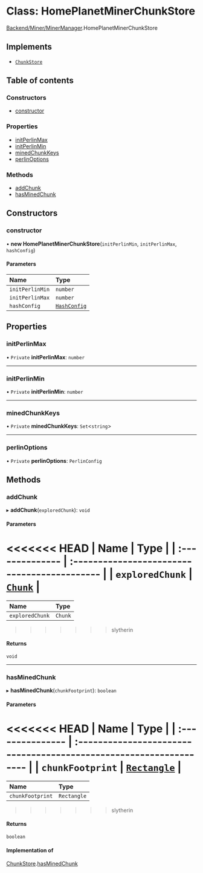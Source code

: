 # Class: HomePlanetMinerChunkStore

[Backend/Miner/MinerManager](../modules/Backend_Miner_MinerManager.md).HomePlanetMinerChunkStore

## Implements

- [`ChunkStore`](../interfaces/types_darkforest_api_ChunkStoreTypes.ChunkStore.md)

## Table of contents

### Constructors

- [constructor](Backend_Miner_MinerManager.HomePlanetMinerChunkStore.md#constructor)

### Properties

- [initPerlinMax](Backend_Miner_MinerManager.HomePlanetMinerChunkStore.md#initperlinmax)
- [initPerlinMin](Backend_Miner_MinerManager.HomePlanetMinerChunkStore.md#initperlinmin)
- [minedChunkKeys](Backend_Miner_MinerManager.HomePlanetMinerChunkStore.md#minedchunkkeys)
- [perlinOptions](Backend_Miner_MinerManager.HomePlanetMinerChunkStore.md#perlinoptions)

### Methods

- [addChunk](Backend_Miner_MinerManager.HomePlanetMinerChunkStore.md#addchunk)
- [hasMinedChunk](Backend_Miner_MinerManager.HomePlanetMinerChunkStore.md#hasminedchunk)

## Constructors

### constructor

• **new HomePlanetMinerChunkStore**(`initPerlinMin`, `initPerlinMax`, `hashConfig`)

#### Parameters

| Name            | Type                                                              |
| :-------------- | :---------------------------------------------------------------- |
| `initPerlinMin` | `number`                                                          |
| `initPerlinMax` | `number`                                                          |
| `hashConfig`    | [`HashConfig`](../modules/types_global_GlobalTypes.md#hashconfig) |

## Properties

### initPerlinMax

• `Private` **initPerlinMax**: `number`

---

### initPerlinMin

• `Private` **initPerlinMin**: `number`

---

### minedChunkKeys

• `Private` **minedChunkKeys**: `Set`<`string`\>

---

### perlinOptions

• `Private` **perlinOptions**: `PerlinConfig`

## Methods

### addChunk

▸ **addChunk**(`exploredChunk`): `void`

#### Parameters

<<<<<<< HEAD
| Name            | Type                                         |
| :-------------- | :------------------------------------------- |
| `exploredChunk` | [`Chunk`](types_global_GlobalTypes.Chunk.md) |
=======
| Name            | Type    |
| :-------------- | :------ |
| `exploredChunk` | `Chunk` |
>>>>>>> slytherin

#### Returns

`void`

---

### hasMinedChunk

▸ **hasMinedChunk**(`chunkFootprint`): `boolean`

#### Parameters

<<<<<<< HEAD
| Name             | Type                                                               |
| :--------------- | :----------------------------------------------------------------- |
| `chunkFootprint` | [`Rectangle`](../interfaces/types_global_GlobalTypes.Rectangle.md) |
=======
| Name             | Type        |
| :--------------- | :---------- |
| `chunkFootprint` | `Rectangle` |
>>>>>>> slytherin

#### Returns

`boolean`

#### Implementation of

[ChunkStore](../interfaces/types_darkforest_api_ChunkStoreTypes.ChunkStore.md).[hasMinedChunk](../interfaces/types_darkforest_api_ChunkStoreTypes.ChunkStore.md#hasminedchunk)
